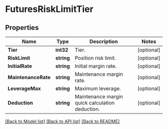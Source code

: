 # FuturesRiskLimitTier

## Properties

Name | Type | Description | Notes
------------ | ------------- | ------------- | -------------
**Tier** | **int32** | Tier. | [optional] 
**RiskLimit** | **string** | Position risk limit. | [optional] 
**InitialRate** | **string** | Initial margin rate. | [optional] 
**MaintenanceRate** | **string** | Maintenance margin rate. | [optional] 
**LeverageMax** | **string** | Maximum leverage. | [optional] 
**Deduction** | **string** | Maintenance margin quick calculation deduction. | [optional] 

[[Back to Model list]](../README.md#documentation-for-models) [[Back to API list]](../README.md#documentation-for-api-endpoints) [[Back to README]](../README.md)


